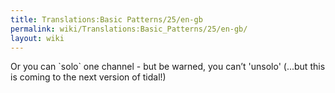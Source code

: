 ```yaml
---
title: Translations:Basic Patterns/25/en-gb
permalink: wiki/Translations:Basic_Patterns/25/en-gb/
layout: wiki
---
```


Or you can \`solo\` one channel - but be warned, you can’t 'unsolo'
(...but this is coming to the next version of tidal!)
